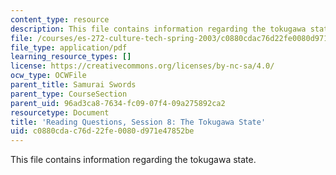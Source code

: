 ```yaml
---
content_type: resource
description: This file contains information regarding the tokugawa state.
file: /courses/es-272-culture-tech-spring-2003/c0880cdac76d22fe0080d971e47852be_MITES_272S03_q08.pdf
file_type: application/pdf
learning_resource_types: []
license: https://creativecommons.org/licenses/by-nc-sa/4.0/
ocw_type: OCWFile
parent_title: Samurai Swords
parent_type: CourseSection
parent_uid: 96ad3ca8-7634-fc09-07f4-09a275892ca2
resourcetype: Document
title: 'Reading Questions, Session 8: The Tokugawa State'
uid: c0880cda-c76d-22fe-0080-d971e47852be
---
```

This file contains information regarding the tokugawa state.